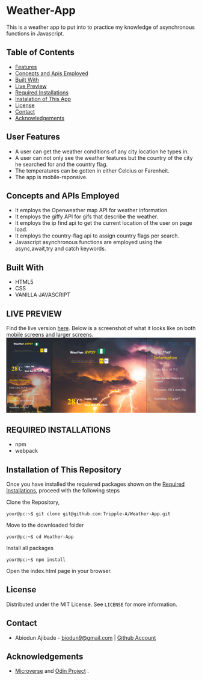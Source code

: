 # Weather-App
This is a weather app to put into to practice my knowledge of asynchronous functions in Javascript.

## Table of Contents

* [Features](#features)
* [Concepts and Apis Employed](#concepts)
* [Built With](#built-with)
* [Live Preview](#live-preview)
* [Required Installations](#required-installations)
* [Instalation of This App](#instalation)
* [License](#license)
* [Contact](#contact)
* [Acknowledgements](#acknowledgements)


<!-- features -->
## User Features
* A user can get the weather conditions of any city location he types in.
* A user can not only see the weather features but the country of the city he searched for and the country flag.
* The temperatures can be gotten in either Celcius or Farenheit.
* The app is mobile-rsponsive.

<!-- concepts -->
## Concepts and APIs Employed
* It employs the Openweather map API for weather information.
* It employs the giffy API for gifs that describe the weather.
* It employs the ip find api to get the current location of the user on page load.
* It employs the country-flag api to assign country flags per search.
* Javascript asynchronous functions are employed using the async,await,try and catch keywords.

<!-- BUILT WITH -->
## Built With
* HTML5
* CSS
* VANILLA JAVASCRIPT

<!-- LIVE PREVIEW -->
## LIVE PREVIEW
Find the live version [here](http://weather-gypsy.herokuapp.com/).
Below is a screenshot of what it looks like on both mobile screens and larger screens.
![Image](/src/proof.png)

<!-- REQUIRED INSTALLATION -->
## REQUIRED INSTALLATIONS
* npm
* webpack

<!-- INSTALLATION -->
## Installation of This Repository

Once you have installed the requiered packages shown on the [Required Installations](#required-installations), proceed with the following steps

Clone the Repository,

```Shell
your@pc:~$ git clone git@github.com:Tripple-A/Weather-App.git
```

Move to the downloaded folder

```Shell
your@pc:~$ cd Weather-App
```

Install all packages

```Shell
your@pc:~$ npm install
```

Open the index.html page in your browser.

## License

Distributed under the MIT License. See `LICENSE` for more information.

<!-- CONTACT -->
## Contact
* Abiodun Ajibade - biodun9@gmail.com | [Github Account](https://github.com/Tripple-A)

<!-- ACKNOWLEDGEMENTS -->
## Acknowledgements

* <a href="https://www.microverse.org/"> Microverse</a>  and <a href="https://www.theodinproject.com/"> Odin Project</a> .
